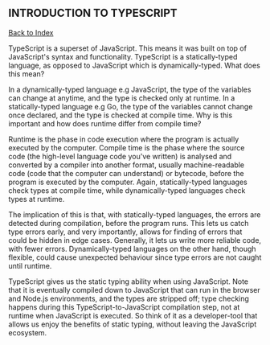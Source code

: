 <h2 id= 'introduction'>INTRODUCTION TO TYPESCRIPT</h2>

[Back to Index](../_sidebar.md)

TypeScript is a superset of JavaScript. This means it was built on top of JavaScript's syntax and functionality. TypeScript is a statically-typed language, as opposed to JavaScript which is dynamically-typed. What does this mean?

In a dynamically-typed language e.g JavaScript, the type of the variables can change at anytime, and the type is checked only at runtime. In a statically-typed language e.g Go, the type of the variables cannot change once declared, and the type is checked at compile time. Why is this important and how does runtime differ from compile time?

Runtime is the phase in code execution where the program is actually executed by the computer. Compile time is the phase where the source code (the high-level language code you've written) is analysed and converted by a compiler into another format, usually machine-readable code (code that the computer can understand) or bytecode, before the program is executed by the computer. Again, statically-typed languages check types at compile time, while dynamically-typed languages check types at runtime.

The implication of this is that, with statically-typed languages, the errors are detected during compilation, before the program runs. This lets us catch type errors early, and very importantly, allows for finding of errors that could be hidden in edge cases. Generally, it lets us write more reliable code, with fewer errors. Dynamically-typed languages on the other hand, though flexible, could cause unexpected behaviour since type errors are not caught until runtime.

TypeScript gives us the static typing ability when using JavaScript. Note that it is eventually compiled down to JavaScript that can run in the browser and Node.js environments, and the types are stripped off; type checking happens during this TypeScript-to-JavaScript compilation step, not at runtime when JavaScript is executed. So think of it as a developer-tool that allows us enjoy the benefits of static typing, without leaving the JavaScript ecosystem.
